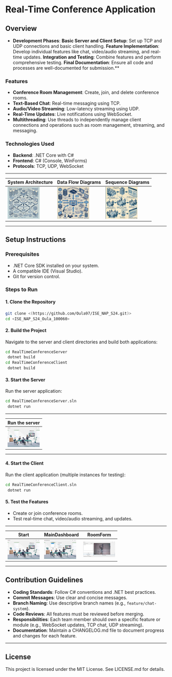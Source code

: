 # Real-Time Conference Application

## Overview
- **Development Phases**:
   **Basic Server and Client Setup**: Set up TCP and UDP connections and basic client handling.
   **Feature Implementation**: Develop individual features like chat, video/audio streaming, and real-time updates.
   **Integration and Testing**: Combine features and perform comprehensive testing.
   **Final Documentation**: Ensure all code and processes are well-documented for submission.**

### Features
- **Conference Room Management**: Create, join, and delete conference rooms.
- **Text-Based Chat**: Real-time messaging using TCP.
- **Audio/Video Streaming**: Low-latency streaming using UDP.
- **Real-Time Updates**: Live notifications using WebSocket.
- **Multithreading**: Use threads to independently manage client connections and operations such as room management, streaming, and messaging.

### Technologies Used
- **Backend**: .NET Core with C#
- **Frontend**: C# (Console, WinForms)
- **Protocols**: TCP, UDP, WebSocket

---
| System Architecture           | Data Flow Diagrams          | Sequence Diagrams            |
|-------------------|-------------------|-------------------|
| <img src="assets/images/sad.png" width="100"/> | <img src="assets/images/dfd.png" width="100"/> | <img src="assets/images/sd.png" width="100"/> |

---

## Setup Instructions

### Prerequisites
- .NET Core SDK installed on your system.
- A compatible IDE (Visual Studio).
- Git for version control.

### Steps to Run

#### 1. Clone the Repository
```bash
git clone <(https://github.com/Oula97/ISE_NAP_S24.git)>
cd <ISE_NAP_S24_Oula_100060>
```

#### 2. Build the Project
Navigate to the server and client directories and build both applications:
```bash
cd RealTimeConferenceServer
 dotnet build
cd RealTimeConferenceClient
 dotnet build
```

#### 3. Start the Server
Run the server application:
```bash
cd RealTimeConferenceServer.sln
 dotnet run
```
---
| Run the server           | 
|-------------------|
| <img src="assets/images/main_interface.png" width="100"/> 

---
#### 4. Start the Client
Run the client application (multiple instances for testing):
```bash
cd RealTimeConferenceClient.sln
 dotnet run
```

#### 5. Test the Features
- Create or join conference rooms.
- Test real-time chat, video/audio streaming, and updates.

---
| Start           | MainDashboard            | RoomForm            |
|-------------------|-------------------|-------------------|
| <img src="assets/images/main_interface.png" width="100"/> | <img src="assets/images/main_Dashboard.png" width="100"/> | <img src="assets/images/Room_Interface.png" width="100"/> |

---
## Contribution Guidelines
- **Coding Standards**: Follow C# conventions and .NET best practices.
- **Commit Messages**: Use clear and concise messages.
- **Branch Naming**: Use descriptive branch names (e.g., `feature/chat-system`).
- **Code Reviews**: All features must be reviewed before merging.
- **Responsibilities**: Each team member should own a specific feature or module (e.g., WebSocket updates, TCP chat, UDP streaming).
- **Documentation**: Maintain a CHANGELOG.md file to document progress and changes for each feature.

---



## License
This project is licensed under the MIT License. See LICENSE.md for details.
